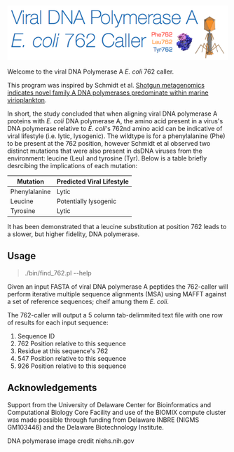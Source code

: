 ![Alt text](https://github.com/dnasko/dna_pola_762_caller/blob/master/images/logo.png "762!")

Welcome to the viral DNA Polymerase A *E. coli* 762 caller.

This program was inspired by Schmidt et al. [Shotgun metagenomics indicates novel family A DNA polymerases predominate within marine virioplankton](http://www.nature.com/ismej/journal/v8/n1/full/ismej2013124a.html).

In short, the study concluded that when aligning viral DNA polymerase A proteins with *E. coli* DNA polymerase A, the amino acid present in a virus's DNA polymerase relative to *E. coli*'s 762nd amino acid can be indicative of viral lifestyle (i.e. lytic, lysogenic). The wildtype is for a phenylalanine (Phe) to be present at the 762 position, however Schmidt et al observed two distinct mutations that were also present in dsDNA viruses from the environment: leucine (Leu) and tyrosine (Tyr). Below is a table briefly desrcibing the implications of each mutation:

| Mutation      | Predicted Viral Lifestyle | 
|---------------|---------------------------|
| Phenylalanine | Lytic                     | 
| Leucine       | Potentially lysogenic     | 
| Tyrosine      | Lytic                     | 

It has been demonstrated that a leucine substitution at position 762 leads to a slower, but higher fidelity, DNA polymerase.

Usage
-----

> ./bin/find_762.pl --help

Given an input FASTA of viral DNA polymerase A peptides the 762-caller will perform iterative multiple sequence alignments (MSA) using MAFFT against a set of reference sequences; cheif amung them *E. coli*.

The 762-caller will output a 5 column tab-delimmited text file with one row of results for each input sequence:

1. Sequence ID
2. 762 Position relative to this sequence
3. Residue at this sequence's 762
4. 547 Position relative to this sequence
5. 926 Position relative to this sequence

Acknowledgements
----------------

Support from the University of Delaware Center for Bioinformatics and Computational Biology Core Facility and use of the BIOMIX compute cluster was made possible through funding from Delaware INBRE (NIGMS GM103446) and the Delaware Biotechnology Institute.

DNA polymerase image credit niehs.nih.gov
